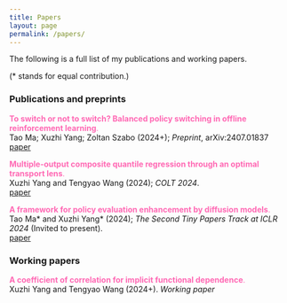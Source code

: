 ```yaml
---
title: Papers
layout: page
permalink: /papers/
---
```


The following is a full list of my publications and working papers.

(* stands for equal contribution.)   

### **Publications and preprints**

<span style="color:#FF69B4">**To switch or not to switch? Balanced policy switching in offline reinforcement learning**.</span> <br /> Tao Ma; Xuzhi Yang; Zoltan Szabo (2024+); *Preprint*, arXiv:2407.01837
 <br /> [paper](/assets/papers/SwichingCost.pdf)

<span style="color:#FF69B4">**Multiple-output composite quantile regression through an optimal transport lens**.</span> <br /> Xuzhi Yang and Tengyao Wang (2024); *COLT 2024*.
 <br /> [paper](/assets/papers/yang24.pdf)

<span style="color:#FF69B4">**A framework for policy evaluation enhancement by diffusion models**.</span> <br /> Tao Ma\* and Xuzhi Yang\* (2024); *The Second Tiny Papers Track at ICLR 2024* (Invited to present).
 <br /> [paper](/assets/papers/taotiny.pdf)

### **Working papers**

<span style="color:#FF69B4">**A coefficient of correlation for implicit functional dependence**.</span> <br /> Xuzhi Yang and Tengyao Wang (2024+). *Working paper*
 <br /> 